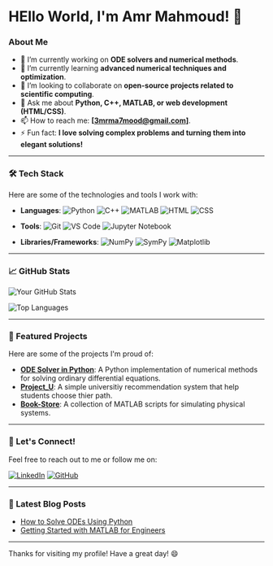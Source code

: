 # HEllo World, I'm Amr Mahmoud! 👋

### About Me
- 🔭 I’m currently working on **ODE solvers and numerical methods**.
- 🌱 I’m currently learning **advanced numerical techniques and optimization**.
- 👯 I’m looking to collaborate on **open-source projects related to scientific computing**.
- 💬 Ask me about **Python, C++, MATLAB, or web development (HTML/CSS)**.
- 📫 How to reach me: **[3mrma7mood@gmail.com]**.
- ⚡ Fun fact: **I love solving complex problems and turning them into elegant solutions!**

---

### 🛠️ Tech Stack
Here are some of the technologies and tools I work with:

- **Languages**: 
  ![Python](https://img.shields.io/badge/-Python-3776AB?logo=python&logoColor=white)
  ![C++](https://img.shields.io/badge/-C++-00599C?logo=c%2B%2B&logoColor=white)
  ![MATLAB](https://img.shields.io/badge/-MATLAB-0076A8?logo=mathworks&logoColor=white)
  ![HTML](https://img.shields.io/badge/-HTML-E34F26?logo=html5&logoColor=white)
  ![CSS](https://img.shields.io/badge/-CSS-1572B6?logo=css3&logoColor=white)

- **Tools**: 
  ![Git](https://img.shields.io/badge/-Git-F05032?logo=git&logoColor=white)
  ![VS Code](https://img.shields.io/badge/-VS%20Code-007ACC?logo=visual-studio-code&logoColor=white)
  ![Jupyter Notebook](https://img.shields.io/badge/-Jupyter-F37626?logo=jupyter&logoColor=white)

- **Libraries/Frameworks**: 
  ![NumPy](https://img.shields.io/badge/-NumPy-013243?logo=numpy&logoColor=white)
  ![SymPy](https://img.shields.io/badge/-SymPy-8CAAE6?logo=sympy&logoColor=white)
  ![Matplotlib](https://img.shields.io/badge/-Matplotlib-11557C?logo=matplotlib&logoColor=white)

---

### 📈 GitHub Stats
![Your GitHub Stats](https://github-readme-stats.vercel.app/api?username=Amr-Ma7moud&show_icons=true&theme=radical)

![Top Languages](https://github-readme-stats.vercel.app/api/top-langs/?username=Amr-Ma7moud&layout=compact&theme=radical)

---

### 🚀 Featured Projects
Here are some of the projects I'm proud of:

- **[ODE Solver in Python](https://github.com/Amr-Ma7moud/ODE-Solver.git)**: A Python implementation of numerical methods for solving ordinary differential equations.
- **[Project_U](https://github.com/Amr-Ma7moud/Project_U.git)**: A simple universitiy recommendation system that help students choose thier path.
- **[Book-Store](https://github.com/Amr-Ma7moud/Book-Store.git)**: A collection of MATLAB scripts for simulating physical systems.

---

### 🌟 Let's Connect!
Feel free to reach out to me or follow me on:

[![LinkedIn](https://img.shields.io/badge/-LinkedIn-0077B5?logo=linkedin&logoColor=white)]( https://www.linkedin.com/in/amr-mahmoud-/)
[![GitHub](https://img.shields.io/badge/-GitHub-181717?logo=github&logoColor=white)](https://github.com/Amr-Ma7moud)

---

### 📝 Latest Blog Posts
- [How to Solve ODEs Using Python](link-to-blog-post)
- [Getting Started with MATLAB for Engineers](link-to-blog-post)

---

Thanks for visiting my profile! Have a great day! 😄
